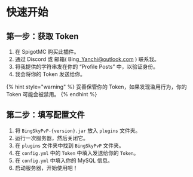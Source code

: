 # 快速开始

## 第一步：获取 Token

1. 在 SpigotMC 购买此插件。
2. 通过 Discord 或 邮箱( Bing\_Yanchi@outlook.com ) 联系我。
3. 将我提供的字符串发在你的 “Profile Posts” 中，以验证身份。
4. 我会将你的 Token 发送给你。

{% hint style="warning" %}
妥善保管你的 Token，如果发现滥用行为，你的 Token 可能会被禁用。
{% endhint %}

## 第二步：填写配置文件

1. 将 `BingSkyPvP-{version}.jar` 放入 `plugins` 文件夹。
2. 运行一次服务器，然后关闭它。
3. 在 `plugins` 文件夹中找到 `BingSkyPvP` 文件夹。
4. 在 `config.yml` 中的 `Token` 中填入发送给你的 `Token`。
5. 在 `config.yml` 中填入你的 MySQL 信息。
6. 启动服务器，开始使用吧！
